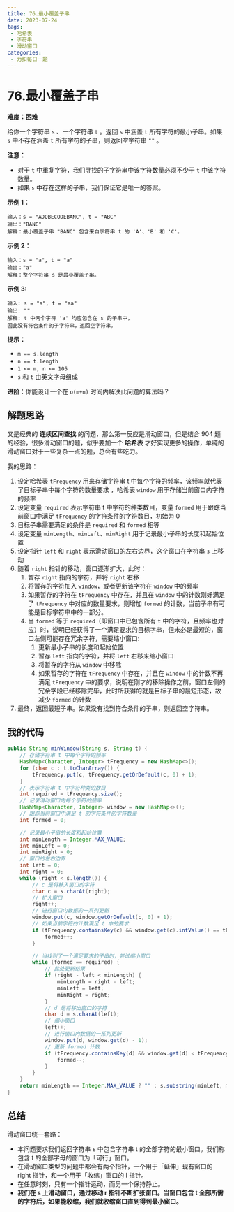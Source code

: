 ```yaml
---
title: 76.最小覆盖子串
date: 2023-07-24
tags: 
 - 哈希表
 - 字符串
 - 滑动窗口
categories:
 - 力扣每日一题
---
```


# 76.最小覆盖子串

**难度：困难**

给你一个字符串 `s` 、一个字符串 `t` 。返回 `s` 中涵盖 `t` 所有字符的最小子串。如果 `s` 中不存在涵盖 `t` 所有字符的子串，则返回空字符串 `""` 。

**注意：**

- 对于 `t` 中重复字符，我们寻找的子字符串中该字符数量必须不少于 `t` 中该字符数量。
- 如果 `s` 中存在这样的子串，我们保证它是唯一的答案。

**示例 1：**

```
输入：s = "ADOBECODEBANC", t = "ABC"
输出："BANC"
解释：最小覆盖子串 "BANC" 包含来自字符串 t 的 'A'、'B' 和 'C'。
```

**示例 2：**

```
输入：s = "a", t = "a"
输出："a"
解释：整个字符串 s 是最小覆盖子串。
```

**示例 3:**

```
输入: s = "a", t = "aa"
输出: ""
解释: t 中两个字符 'a' 均应包含在 s 的子串中，
因此没有符合条件的子字符串，返回空字符串。
```

**提示：**

- `m == s.length`
- `n == t.length`
- `1 <= m, n <= 105`
- `s` 和 `t` 由英文字母组成

**进阶**：你能设计一个在 `o(m+n)` 时间内解决此问题的算法吗？

## 解题思路

又是经典的 **连续区间查找** 的问题，那么第一反应是滑动窗口，但是结合 904 题的经验，很多滑动窗口的题，似乎要加一个 **哈希表** 才好实现更多的操作，单纯的滑动窗口对于一些复杂一点的题，总会有些吃力。

我的思路：

1. 设定哈希表 `tFrequency` 用来存储字符串 t 中每个字符的频率，该频率就代表了目标子串中每个字符的数量要求 ，哈希表 `window` 用于存储当前窗口内字符的频率
2. 设定变量 `required` 表示字符串 t 中字符的种类数目，变量 `formed` 用于跟踪当前窗口中满足 `tFrequency` 的字符条件的字符数目，初始为 0
3. 目标子串需要满足的条件是 `required` 和 `formed` 相等
4. 设定变量 `minLength`、`minLeft`、`minRight` 用于记录最小子串的长度和起始位置
5. 设定指针 `left` 和 `right` 表示滑动窗口的左右边界，这个窗口在字符串 `s` 上移动
6. 随着 `right` 指针的移动，窗口逐渐扩大，此时：
   1. 暂存 `right` 指向的字符，并将 `right` 右移
   2. 将暂存的字符加入 `window`，或者更新该字符在 `window` 中的频率
   3. 如果暂存的字符在 `tFrequency` 中存在，并且在 `window` 中的计数刚好满足了 `tFrequency` 中对应的数量要求，则增加 `formed` 的计数，当前子串有可能是目标字符串中的一部分。
   4. 当 `formed` 等于 `required`（即窗口中已包含所有 `t` 中的字符，且频率也对应）时，说明已经获得了一个满足要求的目标字串，但未必是最短的，窗口左侧可能存在冗余字符，需要缩小窗口:
      1. 更新最小子串的长度和起始位置
      2. 暂存 `left` 指向的字符，并将 `left` 右移来缩小窗口
      3. 将暂存的字符从 `window` 中移除
      4. 如果暂存的字符在 `tFrequency` 中存在，并且在 `window` 中的计数不再满足 `tFrequency` 中的要求，说明在刚才的移除操作之前，窗口左侧的冗余字段已经移除完毕，此时所获得的就是目标子串的最短形态，故减少 `formed` 的计数
7. 最终，返回最短子串。如果没有找到符合条件的子串，则返回空字符串。

## 我的代码

```java
public String minWindow(String s, String t) {
    // 存储字符串 t 中每个字符的频率
    HashMap<Character, Integer> tFrequency = new HashMap<>();
    for (char c : t.toCharArray()) {
        tFrequency.put(c, tFrequency.getOrDefault(c, 0) + 1);
    }
    // 表示字符串 t 中字符种类的数目
    int required = tFrequency.size();
    // 记录滑动窗口内每个字符的频率
    HashMap<Character, Integer> window = new HashMap<>();
    // 跟踪当前窗口中满足 t 的字符条件的字符数量
    int formed = 0;

    // 记录最小子串的长度和起始位置
    int minLength = Integer.MAX_VALUE;
    int minLeft = 0;
    int minRight = 0;
    // 窗口的左右边界
    int left = 0;
    int right = 0;
    while (right < s.length()) {
        // c 是将移入窗口的字符
        char c = s.charAt(right);
        // 扩大窗口
        right++;
        // 进行窗口内数据的一系列更新
        window.put(c, window.getOrDefault(c, 0) + 1);
        // 如果当前字符的计数满足 t 中的要求
        if (tFrequency.containsKey(c) && window.get(c).intValue() == tFrequency.get(c).intValue()) {
            formed++;
        }

        // 当找到了一个满足要求的子串时，尝试缩小窗口
        while (formed == required) {
            // 此处更新结果
            if (right - left < minLength) {
                minLength = right - left;
                minLeft = left;
                minRight = right;
            }
            // d 是将移出窗口的字符
            char d = s.charAt(left);
            // 缩小窗口
            left++;
            // 进行窗口内数据的一系列更新
            window.put(d, window.get(d) - 1);
            // 更新 formed 计数
            if (tFrequency.containsKey(d) && window.get(d) < tFrequency.get(d)) {
                formed--;
            }
        }
    }
    return minLength == Integer.MAX_VALUE ? "" : s.substring(minLeft, minRight);
}
```

## 总结

滑动窗口统一套路：

- 本问题要求我们返回字符串 s 中包含字符串 t 的全部字符的最小窗口。我们称包含 t 的全部字母的窗口为「可行」窗口。
- 在滑动窗口类型的问题中都会有两个指针，一个用于「延伸」现有窗口的 right 指针，和一个用于「收缩」窗口的 l 指针。
- 在任意时刻，只有一个指针运动，而另一个保持静止。
- **我们在 s 上滑动窗口，通过移动 r 指针不断扩张窗口。当窗口包含 t 全部所需的字符后，如果能收缩，我们就收缩窗口直到得到最小窗口。**
